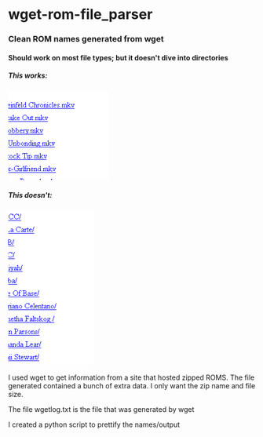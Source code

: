# wget-rom-file_parser
### Clean ROM names generated from wget

#### Should work on most file types; but it doesn't dive into directories

##### This works:
![Correct:](/images/Sample_Type.PNG)

##### This doesn't:
![Incorrect:](/images/Incorrect_Format.PNG)

I used wget to get information from a site that hosted zipped ROMS.
The file generated contained a bunch of extra data.  I only want the zip name and file size.

The file wgetlog.txt is the file that was generated by wget

I created a python script to prettify the names/output
